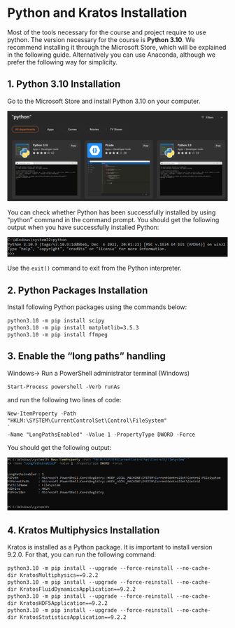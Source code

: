 # Python and Kratos Installation
Most of the tools necessary for the course and project require to use python. The version necessary for the course is **Python 3.10**. We recommend installing it through the Microsoft Store, which will be explained in the following guide. Alternatively you can use Anaconda, although we prefer the following way for simplicity.

## **1. Python 3.10 Installation**
Go to the Microsoft Store and install Python 3.10 on your computer.

![python_ms_store](../../../../../images/WindEngineering/python_ms_store.png)

You can check whether Python has been successfully installed by using  “python” command in the command prompt. You should get the following output when you have successfully installed Python:

![python310_output](../../../../../images/WindEngineering/python310_output.png)

Use the `exit()` command to exit from the Python interpreter.


## **2. Python Packages Installation**
Install following Python packages using the commands below:

```console
python3.10 -m pip install scipy
python3.10 -m pip install matplotlib=3.5.3
python3.10 -m pip install ffmpeg
```

## **3. Enable the “long paths” handling**
Windows-> Run a PowerShell administrator terminal (Windows)

```console
Start-Process powershell -Verb runAs
```

and run the following two lines of code:

```console
New-ItemProperty -Path "HKLM:\SYSTEM\CurrentControlSet\Control\FileSystem"
`
-Name "LongPathsEnabled" -Value 1 -PropertyType DWORD -Force
```

You should get the following output:

![long_paths_handling](../../../../../images/WindEngineering/long_paths_handling.png)

## **4. Kratos Multiphysics Installation**
Kratos is installed as a Python package. It is important to install version 9.2.0. For that, you can run the following command:

```console
python3.10 -m pip install --upgrade --force-reinstall --no-cache-dir KratosMultiphysics==9.2.2
python3.10 -m pip install --upgrade --force-reinstall --no-cache-dir KratosFluidDynamicsApplication==9.2.2
python3.10 -m pip install --upgrade --force-reinstall --no-cache-dir KratosHDF5Application==9.2.2
python3.10 -m pip install --upgrade --force-reinstall --no-cache-dir KratosStatisticsApplication==9.2.2
```
